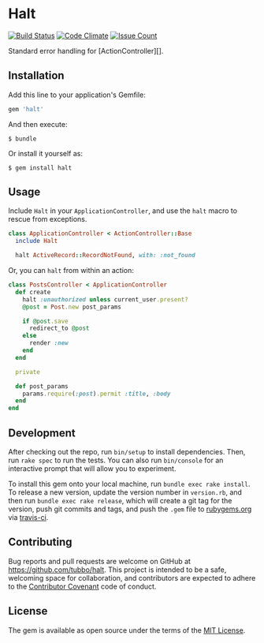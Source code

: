 # Halt

[![Build Status](https://travis-ci.org/tubbo/halt.svg?branch=master)](https://travis-ci.org/tubbo/halt)
[![Code Climate](https://codeclimate.com/github/tubbo/halt/badges/gpa.svg)](https://codeclimate.com/github/tubbo/halt)
[![Issue Count](https://codeclimate.com/github/tubbo/halt/badges/issue_count.svg)](https://codeclimate.com/github/tubbo/halt)

Standard error handling for [ActionController][].

## Installation

Add this line to your application's Gemfile:

```ruby
gem 'halt'
```

And then execute:

    $ bundle

Or install it yourself as:

    $ gem install halt

## Usage

Include `Halt` in your `ApplicationController`, and use the `halt` macro
to rescue from exceptions.

```ruby
class ApplicationController < ActionController::Base
  include Halt

  halt ActiveRecord::RecordNotFound, with: :not_found
```

Or, you can `halt` from within an action:

```ruby
class PostsController < ApplicationController
  def create
    halt :unauthorized unless current_user.present?
    @post = Post.new post_params

    if @post.save
      redirect_to @post
    else
      render :new
    end
  end

  private

  def post_params
    params.require(:post).permit :title, :body
  end
end
```

## Development

After checking out the repo, run `bin/setup` to install dependencies. Then,
run `rake spec` to run the tests. You can also run `bin/console` for an
interactive prompt that will allow you to experiment.

To install this gem onto your local machine, run `bundle exec rake install`.
To release a new version, update the version number in `version.rb`, and then
run `bundle exec rake release`, which will create a git tag for the version,
push git commits and tags, and push the `.gem` file to
[rubygems.org](https://rubygems.org) via [travis-ci](http://travis-ci.org).

## Contributing

Bug reports and pull requests are welcome on GitHub at
https://github.com/tubbo/halt. This project is intended to be a safe,
welcoming space for collaboration, and contributors are expected to adhere
to the [Contributor Covenant](http://contributor-covenant.org) code of conduct.

## License

The gem is available as open source under the terms of the
[MIT License](http://opensource.org/licenses/MIT).
